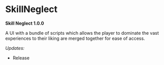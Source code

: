 # SkillNeglect

**Skill Neglect 1.0.0**

A UI with a bundle of scripts which allows the player
to dominate the vast experiences to their liking are merged together for ease of access.

*Updates:*
* Release
